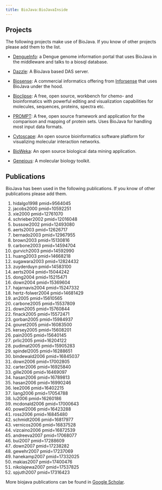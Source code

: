 ```yaml
---
title: BioJava:BioJavaInside
---
```


Projects
--------

The following projects make use of BioJava. If you know of other
projects please add them to the list.

-   [DengueInfo](http://www.dengueinfo.org/dengueinfo): a Dengue genome
    information portal that uses BioJava in the middleware and talks to
    a biosql database.

<!-- -->

-   [Dazzle](http://www.derkholm.net/thomas/dazzle): A BioJava based DAS
    server.

<!-- -->

-   [Biosense](http://www.inforsense.com/biosense.html): A commercial
    informatics offering from [Inforsense](http://www.inforsense.com/)
    that uses BioJava under the hood.

<!-- -->

-   [Bioclipse](http://www.bioclipse.net): A free, open source,
    workbench for chemo- and bioinformatics with powerful editing and
    visualization capabilities for molecules, sequences, proteins,
    spectra etc.

<!-- -->

-   [PROMPT](http://webclu.bio.wzw.tum.de/prompt): A free, open source
    framework and application for the comparison and mapping of protein
    sets. Uses BioJava for handling most input data formats.

<!-- -->

-   [Cytoscape](http://www.cytoscape.org): An open source bioinformatics
    software platform for visualizing molecular interaction networks.

<!-- -->

-   [BioWeka](http://www.bioweka.org): An open source biological data
    mining application.

<!-- -->

-   [Geneious](http://www.biomatters.com): A molecular biology toolkit.

Publications
------------

BioJava has been used in the following publications. If you know of
other publications please add them.

<biblio>

1.  hidalgo1998 pmid=9564045
2.  jacobs2000 pmid=10592251
3.  xie2000 pmid=12761070
4.  schrieber2002 pmid=12016048
5.  bussow2002 pmid=12493080
6.  aerts2003 pmid=12626717
7.  bernado2003 pmid=12967955
8.  brown2003 pmid=15130816
9.  carbone2003 pmid=14594704
10. gurvich2003 pmid=14592990
11. huang2003 pmid=14668218
12. sugawara2003 pmid=12824432
13. zuyderduyn pmid=14583100
14. aerts2004 pmid=15044242
15. dong2004 pmid=15215471
16. down2004 pmid=15369604
17. hajarnavis2004 pmid=15247332
18. hertz-folwer2004 pmid=14681429
19. an2005 pmid=15610565
20. carbone2005 pmid=15537809
21. down2005 pmid=15760844
22. finack2005 pmid=15572471
23. gorban2005 pmid=15984937
24. gouret2005 pmid=16083500
25. kersey2005 pmid=15608201
26. pain2005 pmid=15640145
27. prlic2005 pmid=16204122
28. pudimat2005 pmid=15905283
29. spindel2005 pmid=16288651
30. bindewald2006 pmid=16845037
31. down2006 pmid=17002805
32. carter2006 pmid=16925840
33. gille2006 pmid=16469097
34. hasan2006 pmid=16789813
35. hasan2006 pmid=16990246
36. lee2006 pmid=16402215
37. liang2006 pmid=17054788
38. lu2006 pmid=16260186
39. mcdonald2006 pmid=17000643
40. powel2006 pmid=16423288
41. ross2006 pmid=16845480
42. schmidt2006 pmid=16817977
43. vernicos2006 pmid=16837528
44. vizcaino2006 pmid=16872539
45. andreeva2007 pmid=17068077
46. bui2007 pmid=17288609
47. down2007 pmid=17238282
48. gewehr2007 pmid=17237069
49. hanekamp2007 pmid=17332025
50. makias2007 pmid=17400476
51. nikolajewa2007 pmid=17537825
52. spjuth2007 pmid=17316423

</biblio>

More biojava publications can be found in [Google
Scholar](http://scholar.google.com/scholar?q=biojava).
